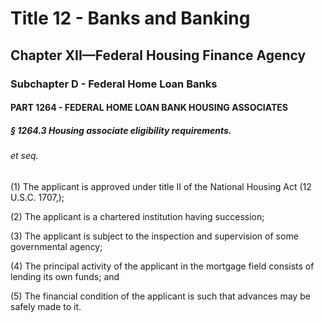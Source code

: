 
# Title 12 - Banks and Banking
## Chapter XII—Federal Housing Finance Agency
### Subchapter D - Federal Home Loan Banks
#### PART 1264 - FEDERAL HOME LOAN BANK HOUSING ASSOCIATES
##### § 1264.3 Housing associate eligibility requirements.
###### et seq.

(1) The applicant is approved under title II of the National Housing Act (12 U.S.C. 1707,);

(2) The applicant is a chartered institution having succession;

(3) The applicant is subject to the inspection and supervision of some governmental agency;

(4) The principal activity of the applicant in the mortgage field consists of lending its own funds; and

(5) The financial condition of the applicant is such that advances may be safely made to it.
